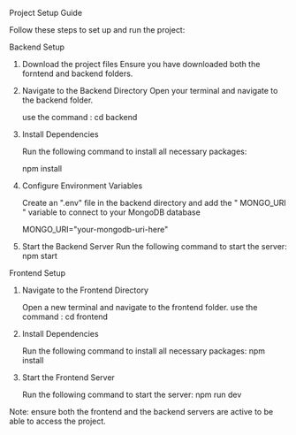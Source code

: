Project Setup Guide

Follow these steps to set up and run the project: 

Backend Setup
1. Download the project files
    Ensure you have downloaded both the forntend and backend folders.

2. Navigate to the Backend Directory
    Open your terminal and navigate to the backend folder.

    use the command : cd backend

3. Install Dependencies

    Run the following command to install all necessary packages:

    npm install

4. Configure Environment Variables

    Create an ".env" file in the backend directory and add the " MONGO_URI " variable to connect to your MongoDB database

    MONGO_URI="your-mongodb-uri-here"

5. Start the Backend Server
    Run the following command to start the server:
    npm start


Frontend Setup
1. Navigate to the Frontend Directory

    Open a new terminal and navigate to the frontend folder.
    use the command : cd frontend

2. Install Dependencies

    Run the following command to install all necessary packages:
    npm install

3. Start the Frontend Server

    Run the following command to start the server:
    npm run dev


Note: ensure both the frontend and the backend servers are active to be able to access the project.